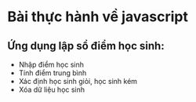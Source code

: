 # Bài thực hành về javascript
## Ứng dụng lập sổ điểm học sinh:
- Nhập điểm học sinh
- Tính điểm trung bình
- Xác định học sinh giỏi, học sinh kém
- Xóa dữ liệu học sinh
